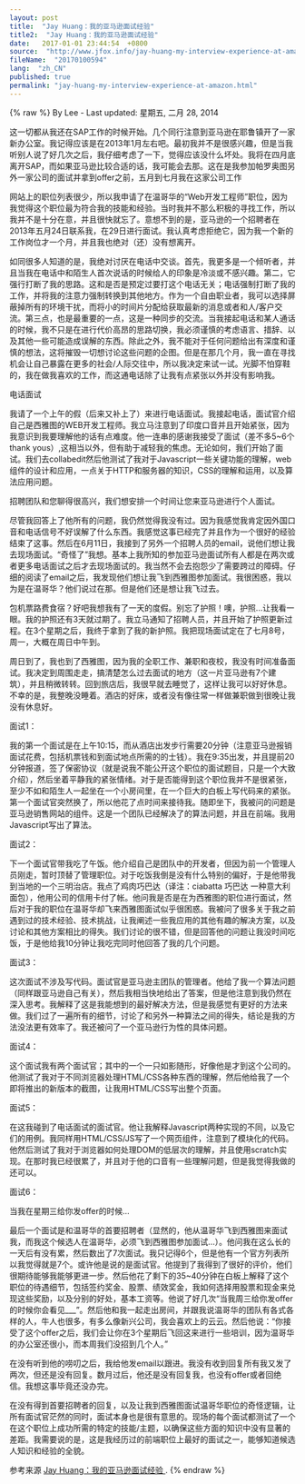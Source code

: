 ```yaml
---
layout: post
title:  "Jay Huang：我的亚马逊面试经验"
title2:  "Jay Huang：我的亚马逊面试经验"
date:   2017-01-01 23:44:54  +0800
source:  "http://www.jfox.info/jay-huang-my-interview-experience-at-amazon.html"
fileName:  "20170100594"
lang:  "zh_CN"
published: true
permalink: "jay-huang-my-interview-experience-at-amazon.html"
---
```

{% raw %}
By Lee - Last updated: 星期五, 二月 28, 2014

这一切都从我还在SAP工作的时候开始。几个同行注意到亚马逊在耶鲁镇开了一家新办公室。我记得应该是在2013年1月左右吧。最初我并不是很感兴趣，但是当我听别人说了好几次之后，我仔细考虑了一下，觉得应该没什么坏处。我将在四月底离开SAP，而如果亚马逊比较合适的话，我可能会去那。这在是我参加帕罗奥图另外一家公司的面试并拿到offer之前，五月到七月我在这家公司工作

网站上的职位列表很少，所以我申请了在温哥华的“Web开发工程师”职位，因为我觉得这个职位最为符合我的技能和经验。当时我并不那么积极的寻找工作，所以我并不是十分在意，并且很快就忘了。意想不到的是，亚马逊的一个招聘者在2013年五月24日联系我，在29日进行面试。我认真考虑拒绝它，因为我一个新的工作岗位才一个月，并且我也绝对（还）没有想离开。

如同很多人知道的是，我绝对讨厌在电话中交谈。首先，我更多是一个倾听者，并且当我在电话中和陌生人首次说话的时候给人的印象是冷淡或不感兴趣。第二，它强行打断了我的思路。这和是否是预定过要打这个电话无关；电话强制打断了我的工作，并将我的注意力强制转换到其他地方。作为一个自由职业者，我可以选择屏蔽掉所有的环境干扰，而将小的时间片分配给获取最新的消息或者和人/客户交流。第三点，也是最重要的一点，这是一种同步的交流。当我接起电话和某人通话的时候，我不只是在进行代价高昂的思路切换，我必须谨慎的考虑语言、措辞、以及其他一些可能造成误解的东西。除此之外，我不能对于任何问题给出有深度和谨慎的想法，这将摧毁一切想讨论这些问题的企图。但是在那几个月，我一直在寻找机会让自己暴露在更多的社会/人际交往中，所以我决定来试一试。光脚不怕穿鞋的，我在做我喜欢的工作，而这通电话除了让我有点紧张以外并没有影响我。

电话面试

我请了一个上午的假（后来又补上了）来进行电话面试。我接起电话，面试官介绍自己是西雅图的WEB开发工程师。我立马注意到了印度口音并且开始紧张，因为我意识到我要理解他的话有点难度。他一连串的感谢我接受了面试（差不多5~6个thank yous）,这相当以外，但有助于减轻我的焦虑。无论如何，我们开始了面试。我们去collabedit然后他测试了我对于Javascript一些关键功能的理解，web组件的设计和应用，一点关于HTTP和服务器的知识，CSS的理解和运用，以及算法应用问题。

招聘团队和您聊得很高兴，我们想安排一个时间让您来亚马逊进行个人面试。

尽管我回答上了他所有的问题，我仍然觉得我没有过。因为我感觉我肯定因外国口音和电话信号不好误解了什么东西。我感觉这事已经完了并且作为一个很好的经验结束了这事。然后在6月11日，我接到了另外一个招聘人员的email，说他们想让我去现场面试。“奇怪了”我想。基本上我所知的参加亚马逊面试所有人都是在两次或者更多电话面试之后才去现场面试的。我当然不会去抱怨少了需要跨过的障碍。仔细的阅读了email之后，我发现他们想让我飞到西雅图参加面试。我很困惑，我以为是在温哥华？他们说过在那。但是他们还是想让我飞过去。

包机票路费食宿？好吧我想我有了一天的度假。别忘了护照！噢，护照…让我看一眼。我的护照还有3天就过期了。我立马通知了招聘人员，并且开始了护照更新过程。在3个星期之后，我终于拿到了我的新护照。我把现场面试定在了七月8号，周一，大概在周日中午到。

周日到了，我也到了西雅图，因为我的全职工作、兼职和夜校，我没有时间准备面试。我决定到周围走走，搞清楚怎么过去面试的地方（这一片亚马逊有7个建筑），并且稍微转转。回到旅店后，我很早就去睡觉了，这样让我可以好好休息。不幸的是，我整晚没睡着。酒店的好床，或者没有像往常一样做兼职做到很晚让我没有休息好。

面试1：

我的第一个面试是在上午10:15，而从酒店出发步行需要20分钟（注意亚马逊报销面试花费，包括机票钱和到面试地点所需的的士钱）。我在9:35出发，并且提前20分钟报道，签了保密协议（就是说我不能公开这个职位的面试题目，只是一个大致介绍），然后坐着平静我的紧张情绪。对于是否能得到这个职位我并不是很紧张，至少不如和陌生人一起坐在一个小房间里，在一个巨大的白板上写代码来的紧张。第一个面试官突然换了，所以他花了点时间来接待我。随即坐下，我被问的问题是亚马逊销售网站的组件。这是一个团队已经解决了的算法问题，并且在前端。我用Javascript写出了算法。

面试2：

下一个面试官带我吃了午饭。他介绍自己是团队中的开发者，但因为前一个管理人员刚走，暂时顶替了管理职位。对于吃饭我倒是没有什么特别的偏好，于是他带我到当地的一个三明治店。我点了鸡肉巧巴达（译注：ciabatta 巧巴达 一种意大利面包），他用公司的信用卡付了帐。他问我是否是在为西雅图的职位进行面试，然后对于我的职位在温哥华却飞来西雅图面试似乎很困惑。我被问了很多关于我之前遇到过的技术经验、技术挑战，让我阐述一些我应用的其他有趣的解决方案，以及讨论和其他方案相比的得失。我们讨论的很不错，但是回答他的问题让我没时间吃饭，于是他给我10分钟让我吃完同时他回答了我的几个问题。

面试3：

这次面试不涉及写代码。面试官是亚马逊主团队的管理者。他给了我一个算法问题（同样跟亚马逊自己有关），然后我相当快地给出了答案，但是他注意到我仍然在深入思考。我解释了这是我能想到的最好解决方法，但是我感觉有更好的方法来做。我们过了一遍所有的细节，讨论了和另外一种算法之间的得失，结论是我的方法没法更有效率了。我还被问了一个亚马逊行为性的具体问题。

面试4：

这个面试我有两个面试官；其中的一个一只如影随形，好像他是才到这个公司的。他测试了我对于不同浏览器处理HTML/CSS各种东西的理解，然后他给我了一个即将推出的新版本的截图，让我用HTML/CSS写出整个页面。

面试5：

在这我碰到了电话面试的面试官。他让我解释Javascript两种实现的不同，以及它们的用例。我同样用HTML/CSS/JS写了一个网页组件，注意到了模块化的代码。他然后测试了我对于浏览器如何处理DOM的低层次的理解，并且使用scratch实现。在那时我已经很累了，并且对于他的口音有一些理解问题，但是我觉得我做的还可以。

面试6：

当我在星期三给你发offer的时候…

最后一个面试是和温哥华的首要招聘者（显然的，他从温哥华飞到西雅图来面试我，而我这个候选人在温哥华，必须飞到西雅图参加面试…）。他问我在这么长的一天后有没有累，然后数出了7次面试。我只记得6个，但是他有一个官方列表所以我觉得就是7个。或许他是说的是面试官。他提到了我得到了很好的评价，他们很期待能够我能够更进一步。然后他花了剩下的35~40分钟在白板上解释了这个职位的待遇细节，包括签约奖金、股票、绩效奖金，我如何选择用股票和现金来兑现这些奖励，以及分别的好处，基本工资等。他说了好几次“当我周三给你发offer的时候你会看见___”。然后他和我一起走出房间，并跟我说温哥华的团队有各式各样的人，牛人也很多，有多么像新兴公司，我会喜欢上的云云。然后他说：“你接受了这个offer之后，我们会让你在3个星期后飞回这来进行一些培训，因为温哥华的办公室还很小，而本周我们没招到几个人。”

在没有听到他的唠叨之后，我给他发email以跟进。我没有收到回复所有我又发了两次，但还是没有回复。数月过后，他还是没有回复我，也没有offer或者回绝信。我想这事毕竟还没办完。

在没有得到首要招聘者的回复，以及让我到西雅图面试温哥华职位的奇怪逻辑，让所有面试官茫然的同时，面试本身也是很有意思的。现场的每个面试都测试了一个在这个职位上成功所需的特定的技能/主题，以确保这些方面的知识中没有显著的差距。我需要说的是，这是我经历过的前端职位上最好的面试之一，能够知道候选人知识和经验的全貌。

参考来源 [Jay Huang：我的亚马逊面试经验 ](http://www.jfox.info/go.php?url=http://www.jfox.info/url.php?url=http%3A%2F%2Fblog.jobbole.com%2F59749%2F).
{% endraw %}